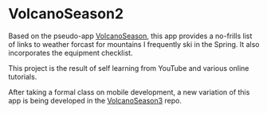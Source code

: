 # VolcanoSeason2
Based on the pseudo-app [VolcanoSeason](https://github.com/sweisss/VolcanoSeason), this app provides a no-frills list of links to weather forcast for mountains I frequently ski in the Spring.
It also incorporates the equipment checklist. 

This project is the result of self learning from YouTube and various online tutorials. 

After taking a formal class on mobile development, a new variation of this app is being developed in the [VolcanoSeason3](https://github.com/sweisss/VolcanoSeason3) repo. 
